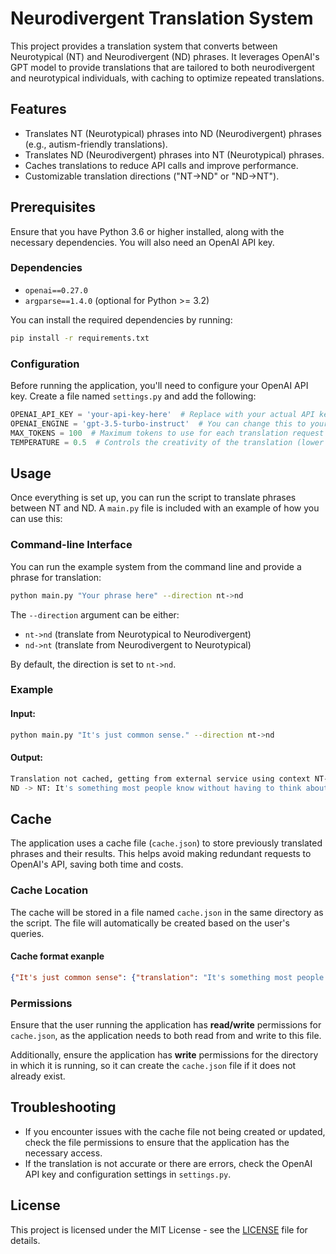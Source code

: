 # Neurodivergent Translation System

This project provides a translation system that converts between Neurotypical (NT) and Neurodivergent (ND) phrases. It leverages OpenAI's GPT model to provide translations that are tailored to both neurodivergent and neurotypical individuals, with caching to optimize repeated translations.

## Features
- Translates NT (Neurotypical) phrases into ND (Neurodivergent) phrases (e.g., autism-friendly translations).
- Translates ND (Neurodivergent) phrases into NT (Neurotypical) phrases.
- Caches translations to reduce API calls and improve performance.
- Customizable translation directions ("NT->ND" or "ND->NT").

## Prerequisites

Ensure that you have Python 3.6 or higher installed, along with the necessary dependencies. You will also need an OpenAI API key.

### Dependencies

- `openai==0.27.0`
- `argparse==1.4.0` (optional for Python >= 3.2)

You can install the required dependencies by running:

```bash
pip install -r requirements.txt
```

### Configuration

Before running the application, you'll need to configure your OpenAI API key. Create a file named `settings.py` and add the following:

```python
OPENAI_API_KEY = 'your-api-key-here'  # Replace with your actual API key
OPENAI_ENGINE = 'gpt-3.5-turbo-instruct'  # You can change this to your preferred engine
MAX_TOKENS = 100  # Maximum tokens to use for each translation request
TEMPERATURE = 0.5  # Controls the creativity of the translation (lower = more rigid, higher = more creative)
```

## Usage

Once everything is set up, you can run the script to translate phrases between NT and ND. A `main.py` file is included with an example of how you can use this:

### Command-line Interface

You can run the example system from the command line and provide a phrase for translation:

```bash
python main.py "Your phrase here" --direction nt->nd
```

The `--direction` argument can be either:
- `nt->nd` (translate from Neurotypical to Neurodivergent)
- `nd->nt` (translate from Neurodivergent to Neurotypical)

By default, the direction is set to `nt->nd`.

### Example

#### Input:

```bash
python main.py "It's just common sense." --direction nt->nd
```

#### Output:

```bash
Translation not cached, getting from external service using context NT->ND
ND -> NT: It's something most people know without having to think about it.
```

## Cache

The application uses a cache file (`cache.json`) to store previously translated phrases and their results. This helps avoid making redundant requests to OpenAI's API, saving both time and costs.

### Cache Location

The cache will be stored in a file named `cache.json` in the same directory as the script. The file will automatically be created based on the user's queries.

#### Cache format exanple

```json
{"It's just common sense": {"translation": "It's something most people know without having to think about it.", "timestamp": 1738762433.549149}
```

### Permissions

Ensure that the user running the application has **read/write** permissions for `cache.json`, as the application needs to both read from and write to this file.

Additionally, ensure the application has **write** permissions for the directory in which it is running, so it can create the `cache.json` file if it does not already exist.

## Troubleshooting

- If you encounter issues with the cache file not being created or updated, check the file permissions to ensure that the application has the necessary access.
- If the translation is not accurate or there are errors, check the OpenAI API key and configuration settings in `settings.py`.

## License

This project is licensed under the MIT License - see the [LICENSE](LICENSE) file for details.
